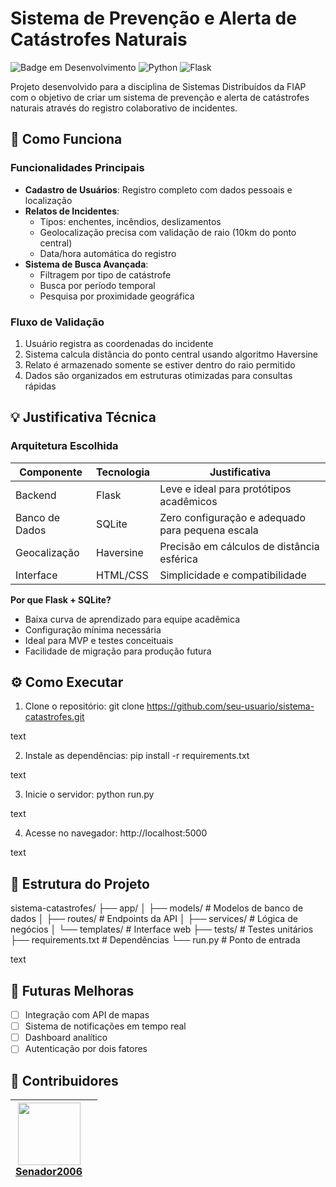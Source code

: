 # Sistema de Prevenção e Alerta de Catástrofes Naturais

![Badge em Desenvolvimento](https://img.shields.io/badge/Status-Completo-green)
![Python](https://img.shields.io/badge/Python-3.8%2B-blue)
![Flask](https://img.shields.io/badge/Flask-2.0.1-lightgrey)

Projeto desenvolvido para a disciplina de Sistemas Distribuídos da FIAP com o objetivo de criar um sistema de prevenção e alerta de catástrofes naturais através do registro colaborativo de incidentes.

## 🚀 Como Funciona

### Funcionalidades Principais
- **Cadastro de Usuários**: Registro completo com dados pessoais e localização
- **Relatos de Incidentes**: 
  - Tipos: enchentes, incêndios, deslizamentos
  - Geolocalização precisa com validação de raio (10km do ponto central)
  - Data/hora automática do registro
- **Sistema de Busca Avançada**:
  - Filtragem por tipo de catástrofe
  - Busca por período temporal
  - Pesquisa por proximidade geográfica

### Fluxo de Validação
1. Usuário registra as coordenadas do incidente
2. Sistema calcula distância do ponto central usando algoritmo Haversine
3. Relato é armazenado somente se estiver dentro do raio permitido
4. Dados são organizados em estruturas otimizadas para consultas rápidas

## 💡 Justificativa Técnica

### Arquitetura Escolhida
| Componente       | Tecnologia  | Justificativa                                      |
|------------------|-------------|---------------------------------------------------|
| Backend          | Flask       | Leve e ideal para protótipos acadêmicos           |
| Banco de Dados   | SQLite      | Zero configuração e adequado para pequena escala  |
| Geocalização     | Haversine   | Precisão em cálculos de distância esférica        |
| Interface        | HTML/CSS    | Simplicidade e compatibilidade                    |

**Por que Flask + SQLite?**
- Baixa curva de aprendizado para equipe acadêmica
- Configuração mínima necessária
- Ideal para MVP e testes conceituais
- Facilidade de migração para produção futura

## ⚙️ Como Executar

1. Clone o repositório:
git clone https://github.com/seu-usuario/sistema-catastrofes.git

text

2. Instale as dependências:
pip install -r requirements.txt

text

3. Inicie o servidor:
python run.py

text

4. Acesse no navegador:
http://localhost:5000

text

## 📁 Estrutura do Projeto
sistema-catastrofes/
├── app/
│ ├── models/ # Modelos de banco de dados
│ ├── routes/ # Endpoints da API
│ ├── services/ # Lógica de negócios
│ └── templates/ # Interface web
├── tests/ # Testes unitários
├── requirements.txt # Dependências
└── run.py # Ponto de entrada

text

## 🔮 Futuras Melhoras
- [ ] Integração com API de mapas
- [ ] Sistema de notificações em tempo real
- [ ] Dashboard analítico
- [ ] Autenticação por dois fatores

## 👥 Contribuidores
| [<img src="https://avatars.githubusercontent.com/u/12345?v=4" width=100><br>Senador2006](https://github.com/Senador2006) |  |
|-----------------------------------------------------------------------------------------------------------------------|---------------------------------------------------------------------------------------------------------------|


